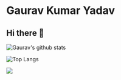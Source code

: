# Gaurav Kumar Yadav
## Hi there 👋  
<!--
<p align="center"><img src="https://www.pinclipart.com/picdir/big/528-5281773_young-people-clipart-man-on-laptop-cartoon-png.png" width="261" height="378" /> </p>
Here's something about me :

- 💁‍♀️ I'm a Computer Science Student at NIT Nagpur. 
- 🥽 Diving Deep and learning there!..Oh! That's **Deep Learning**😎🤓
- 📖 Currently learning about Django.
- 💙 Python
- 📫 How to reach me: [![Linkedin Badge](https://img.shields.io/badge/-LinkedIn-blue?style=flat-square&logo=Linkedin&logoColor=white&link=https://www.linkedin.com/in/gaurav-kumar-yadav/)](https://www.linkedin.com/in/gaurav-kumar-yadav/)
- ⚡ Fun fact: I am also a Gamer 🚗
-->

![Gaurav's github stats](https://github-readme-stats.vercel.app/api?username=GauravKumarYadav&count_private=true&show_icons=true&theme=tokyonight)

  ![Top Langs](https://github-readme-stats.vercel.app/api/top-langs/?username=GauravKumarYadav&layout=compact)
  
  ![](https://komarev.com/ghpvc/?username=GauravKumarYadav&color=blue)


